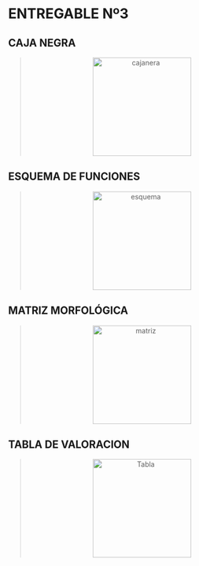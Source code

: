 <h1><b> ENTREGABLE Nº3</b></h1>

<h2>CAJA NEGRA</h2>

> <p align="center"><img src="imagenes/2.jpg" alt="cajanera" style="width: 200px"></a></p>

<h2> ESQUEMA DE FUNCIONES </h2>

> <p align="center"><img src="imagenes/3.jpg" alt="esquema" style="width: 200px"></a></p>

<h2> MATRIZ MORFOLÓGICA </h2>

> <p align="center"><img src="imagenes/4.jpg" alt="matriz" style="width: 200px"></a></p>

<h2> TABLA DE VALORACION </h2>

> <p align="center"><img src="imagenes/5.jpg" alt="Tabla" style="width: 200px"></a></p>
